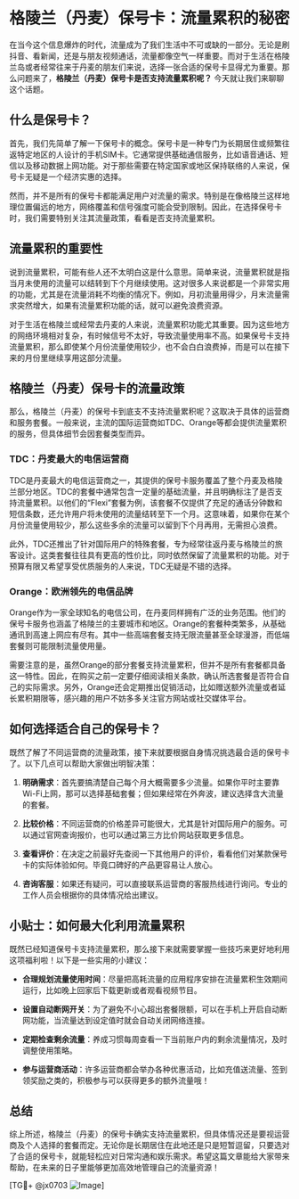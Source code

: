# 格陵兰（丹麦）保号卡：流量累积的秘密

在当今这个信息爆炸的时代，流量成为了我们生活中不可或缺的一部分。无论是刷抖音、看新闻，还是与朋友视频通话，流量都像空气一样重要。而对于生活在格陵兰岛或者经常往来于丹麦的朋友们来说，选择一张合适的保号卡显得尤为重要。那么问题来了，**格陵兰（丹麦）保号卡是否支持流量累积呢？** 今天就让我们来聊聊这个话题。

## 什么是保号卡？

首先，我们先简单了解一下保号卡的概念。保号卡是一种专门为长期居住或频繁往返特定地区的人设计的手机SIM卡。它通常提供基础通信服务，比如语音通话、短信以及移动数据上网功能。对于那些需要在特定国家或地区保持联络的人来说，保号卡无疑是一个经济实惠的选择。

然而，并不是所有的保号卡都能满足用户对流量的需求。特别是在像格陵兰这样地理位置偏远的地方，网络覆盖和信号强度可能会受到限制。因此，在选择保号卡时，我们需要特别关注其流量政策，看看是否支持流量累积。

## 流量累积的重要性

说到流量累积，可能有些人还不太明白这是什么意思。简单来说，流量累积就是指当月未使用的流量可以结转到下个月继续使用。这对很多人来说都是一个非常实用的功能，尤其是在流量消耗不均衡的情况下。例如，月初流量用得少，月末流量需求突然增大，如果有流量累积功能的话，就可以避免浪费资源。

对于生活在格陵兰或经常去丹麦的人来说，流量累积功能尤其重要。因为这些地方的网络环境相对复杂，有时候信号不太好，导致流量使用率不高。如果保号卡支持流量累积，那么即使某个月份流量使用较少，也不会白白浪费掉，而是可以在接下来的月份里继续享用这部分流量。

## 格陵兰（丹麦）保号卡的流量政策

那么，格陵兰（丹麦）的保号卡到底支不支持流量累积呢？这取决于具体的运营商和服务套餐。一般来说，主流的国际运营商如TDC、Orange等都会提供流量累积的服务，但具体细节会因套餐类型而异。

### TDC：丹麦最大的电信运营商

TDC是丹麦最大的电信运营商之一，其提供的保号卡服务覆盖了整个丹麦及格陵兰部分地区。TDC的套餐中通常包含一定量的基础流量，并且明确标注了是否支持流量累积。以他们的“Flexi”套餐为例，该套餐不仅提供了充足的通话分钟数和短信条数，还允许用户将未使用的流量结转至下一个月。这意味着，如果你在某个月份流量使用较少，那么这些多余的流量可以留到下个月再用，无需担心浪费。

此外，TDC还推出了针对国际用户的特殊套餐，专为经常往返丹麦与格陵兰的旅客设计。这类套餐往往具有更高的性价比，同时依然保留了流量累积的功能。对于预算有限又希望享受优质服务的人来说，TDC无疑是不错的选择。

### Orange：欧洲领先的电信品牌

Orange作为一家全球知名的电信公司，在丹麦同样拥有广泛的业务范围。他们的保号卡服务也涵盖了格陵兰的主要城市和地区。Orange的套餐种类繁多，从基础通讯到高速上网应有尽有。其中一些高端套餐支持无限流量甚至全球漫游，而低端套餐则可能限制流量使用量。

需要注意的是，虽然Orange的部分套餐支持流量累积，但并不是所有套餐都具备这一特性。因此，在购买之前一定要仔细阅读相关条款，确认所选套餐是否符合自己的实际需求。另外，Orange还会定期推出促销活动，比如赠送额外流量或者延长累积期限等，感兴趣的用户不妨多多关注官方网站或社交媒体平台。

## 如何选择适合自己的保号卡？

既然了解了不同运营商的流量政策，接下来就要根据自身情况挑选最合适的保号卡了。以下几点可以帮助大家做出明智决策：

1. **明确需求**：首先要搞清楚自己每个月大概需要多少流量。如果你平时主要靠Wi-Fi上网，那可以选择基础套餐；但如果经常在外奔波，建议选择含大流量的套餐。
   
2. **比较价格**：不同运营商的价格差异可能很大，尤其是针对国际用户的服务。可以通过官网查询报价，也可以通过第三方比价网站获取更多信息。

3. **查看评价**：在决定之前最好先查阅一下其他用户的评价，看看他们对某款保号卡的实际体验如何。毕竟口碑好的产品更容易让人放心。

4. **咨询客服**：如果还有疑问，可以直接联系运营商的客服热线进行询问。专业的工作人员会根据你的具体情况给出建议。

## 小贴士：如何最大化利用流量累积

既然已经知道保号卡支持流量累积，那么接下来就需要掌握一些技巧来更好地利用这项福利啦！以下是一些实用的小建议：

- **合理规划流量使用时间**：尽量把高耗流量的应用程序安排在流量累积生效期间运行，比如晚上回家后下载更新或者观看视频节目。
  
- **设置自动断网开关**：为了避免不小心超出套餐限额，可以在手机上开启自动断网功能，当流量达到设定值时就会自动关闭网络连接。

- **定期检查剩余流量**：养成习惯每周查看一下当前账户内的剩余流量情况，及时调整使用策略。

- **参与运营商活动**：许多运营商都会举办各种优惠活动，比如充值送流量、签到领奖励之类的，积极参与可以获得更多的额外流量哦！

## 总结

综上所述，格陵兰（丹麦）的保号卡确实支持流量累积，但具体情况还是要视运营商及个人选择的套餐而定。无论你是长期居住在此地还是只是短暂逗留，只要选对了合适的保号卡，就能轻松应对日常沟通和娱乐需求。希望这篇文章能给大家带来帮助，在未来的日子里能够更加高效地管理自己的流量资源！

[TG💪+ @jx0703 ![Image](https://github.com/user-attachments/assets/dbca1d08-cadb-493c-b0ec-ad6f7a83f270)]